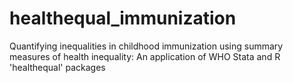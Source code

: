 # healthequal_immunization
Quantifying inequalities in childhood immunization using summary measures of health inequality: An application of WHO Stata and R 'healthequal' packages
